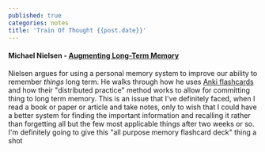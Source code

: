 ```yaml
---
published: true
categories: notes
title: 'Train Of Thought {{post.date}}'
---
```

#### Michael Nielsen - [Augmenting Long-Term Memory](http://augmentingcognition.com/ltm.html)
Nielsen argues for using a personal memory system to improve our ability to remember *things* long term. He walks through how he uses [Anki flashcards](https://apps.ankiweb.net/) and how their "distributed practice" method works to allow for committing thing to long term memory. This is an issue that I've definitely faced, when I read a book or paper or article and take notes, only to wish that I could have a better system for finding the important information and recalling it rather than forgetting all but the few most applicable things after two weeks or so. I'm definitely going to give this "all purpose memory flashcard deck" thing a shot
